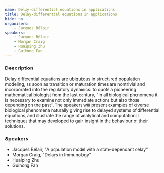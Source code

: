 ```yaml
---
name: Delay-differential equations in applications
title: Delay-differential equations in applications
hide: no
organisers:
    - Jacques Bélair
speakers:
    - Jacques Bélair
    - Morgan Craig
    - Huaiping Zhu
    - Guihong Fan
---
```


<h3 class="font-weight-light mb-3">Description</h3>

Delay differential equations are ubiquitous in structured population modeling, as soon as transition or maturation times are nontrivial and incorporated into the regulatory dynamics: to quote a pioneering mathematical biologist from the last century, "in all biological phenomena it is necessary to examine not only immediate actions but also those depending on the past". The speakers will present examples of diverse biological phenomena naturally giving rise to delayed systems of differential equations, and illustrate the range of analytical and computational techniques that may developed to gain insight in the behaviour of their solutions.

### Speakers

- Jacques Bélair, "A population model with a state-dependant delay"
- Morgan Craig, "Delays in Immunology"
- Huaiping Zhu
- Guihong Fan
